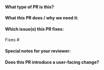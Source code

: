#### What type of PR is this?
<!--
Add one of the following kinds:
/kind bug
/kind cleanup
/kind documentation
/kind feature
/kind failing-test
/kind flake

Optionally add one of the following areas, help us further classify and filter PRs:
/area scheduling
/area controllers
/area cli
/area dependency
/area webhooks
/area deploy
/area documentation
/area performance
/area test
-->

#### What this PR does / why we need it:

#### Which issue(s) this PR fixes:
<!--
*Automatically closes linked issue when PR is merged.
Usage: `Fixes #<issue number>`, or `Fixes (paste link of issue)`.
Notice that do not add `Fixes` if the issue is associated with multiple PRs.
-->
Fixes #

#### Special notes for your reviewer:

#### Does this PR introduce a user-facing change?
<!--
If no, just write "NONE" in the release-note block below.
If yes, a release note is required.
-->
```release-note

```